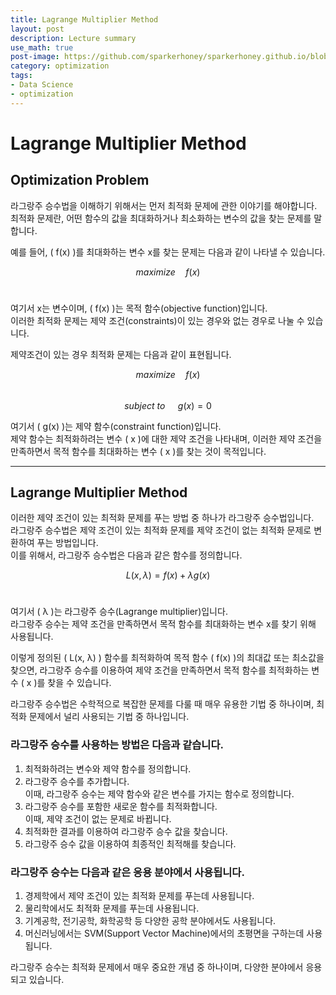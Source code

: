 ```yaml
---
title: Lagrange Multiplier Method
layout: post
description: Lecture summary
use_math: true
post-image: https://github.com/sparkerhoney/sparkerhoney.github.io/blob/master/_images/optimization.png?raw=true
category: optimization
tags:
- Data Science
- optimization
---
```


# Lagrange Multiplier Method

## Optimization Problem

라그랑주 승수법을 이해하기 위해서는 먼저 최적화 문제에 관한 이야기를 해야합니다.<br>
최적화 문제란, 어떤 함수의 값을 최대화하거나 최소화하는 변수의 값을 찾는 문제를 말합니다.<br>

예를 들어, \( f(x) \)를 최대화하는 변수 x를 찾는 문제는 다음과 같이 나타낼 수 있습니다.<br>

$$ maximize\quad f(x) $$ <br>

여기서 x는 변수이며, \( f(x) \)는 목적 함수(objective function)입니다.<br>
이러한 최적화 문제는 제약 조건(constraints)이 있는 경우와 없는 경우로 나눌 수 있습니다.<br>

제약조건이 있는 경우 최적화 문제는 다음과 같이 표현됩니다.<br>

$$ maximize\quad f(x) $$<br>
$$ subject\ to\quad\  g(x) = 0 $$

여기서 \( g(x) \)는 제약 함수(constraint function)입니다.<br> 제약 함수는 최적화하려는 변수 \( x \)에 대한 제약 조건을 나타내며, 이러한 제약 조건을 만족하면서 목적 함수를 최대화하는 변수 \( x \)를 찾는 것이 목적입니다.<br>

---

## Lagrange Multiplier Method

이러한 제약 조건이 있는 최적화 문제를 푸는 방법 중 하나가 라그랑주 승수법입니다.<br>라그랑주 승수법은 제약 조건이 있는 최적화 문제를 제약 조건이 없는 최적화 문제로 변환하여 푸는 방법입니다.<br>
이를 위해서, 라그랑주 승수법은 다음과 같은 함수를 정의합니다.<br>

$$ L(x, λ) = f(x) + λg(x) $$ <br>

여기서 \( λ \)는 라그랑주 승수(Lagrange multiplier)입니다.<br>
라그랑주 승수는 제약 조건을 만족하면서 목적 함수를 최대화하는 변수 x를 찾기 위해 사용됩니다.<br>

이렇게 정의된 \( L(x, λ) \) 함수를 최적화하여 목적 함수 \( f(x) \)의 최대값 또는 최소값을 찾으면, 라그랑주 승수를 이용하여 제약 조건을 만족하면서 목적 함수를 최적화하는 변수 \( x \)를 찾을 수 있습니다.<br>

라그랑주 승수법은 수학적으로 복잡한 문제를 다룰 때 매우 유용한 기법 중 하나이며, 최적화 문제에서 널리 사용되는 기법 중 하나입니다.<br>

### 라그랑주 승수를 사용하는 방법은 다음과 같습니다.

1. 최적화하려는 변수와 제약 함수를 정의합니다.<br>
2. 라그랑주 승수를 추가합니다.<br> 이때, 라그랑주 승수는 제약 함수와 같은 변수를 가지는 함수로 정의합니다.<br>
3. 라그랑주 승수를 포함한 새로운 함수를 최적화합니다.<br> 이때, 제약 조건이 없는 문제로 바뀝니다.<br>
4. 최적화한 결과를 이용하여 라그랑주 승수 값을 찾습니다.<br>
5. 라그랑주 승수 값을 이용하여 최종적인 최적해를 찾습니다.<br>

### 라그랑주 승수는 다음과 같은 응용 분야에서 사용됩니다.<br>

1. 경제학에서 제약 조건이 있는 최적화 문제를 푸는데 사용됩니다.<br>
2. 물리학에서도 최적화 문제를 푸는데 사용됩니다.<br>
3. 기계공학, 전기공학, 화학공학 등 다양한 공학 분야에서도 사용됩니다.<br>
4. 머신러닝에서는 SVM(Support Vector Machine)에서의 초평면을 구하는데 사용됩니다.<br>

라그랑주 승수는 최적화 문제에서 매우 중요한 개념 중 하나이며, 다양한 분야에서 응용되고 있습니다.<br>
